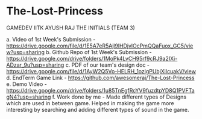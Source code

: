 # The-Lost-Princess
GAMEDEV IITK
AYUSH RAJ
THE INITIALS (TEAM 3)

a. Video of 1st Week's Submission - https://drive.google.com/file/d/1E5A7eR5Ajl9lHDjvlOcPmQQaFuox_GC5/view?usp=sharing
b. Github Repo of 1st Week's Submission - https://drive.google.com/drive/folders/1MoPk4LvCH95rf9cRJ9a2IXi-ADzar_9u?usp=sharing
c. PDF of our team's design doc - https://drive.google.com/file/d/1AyW2Q5Vo-HELRH_1ozigPUbjXilcuakV/view
d. EndTerm Game Link - https://github.com/awesomeraj/The-Lost-Princess
e. Demo Video - https://drive.google.com/drive/folders/1u85TnEgfRcYV9fuzdtpYD8Q1PVFTagN4?usp=sharing
f. Work done by me - Made different types of Designs which are used in between game. Helped in making the game more interesting by searching and adding different types of sound in the game.
